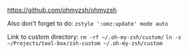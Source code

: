 https://github.com/ohmyzsh/ohmyzsh

Also don't forget to do: `zstyle ':omz:update' mode auto`

Link to custom directory:
`rm -rf ~/.oh-my-zsh/custom/`
`ln -s ~/Projects/tool-box/zsh-custom ~/.oh-my-zsh/custom`
